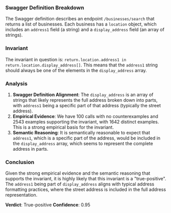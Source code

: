 ### Swagger Definition Breakdown
The Swagger definition describes an endpoint `/businesses/search` that returns a list of businesses. Each business has a `location` object, which includes an `address1` field (a string) and a `display_address` field (an array of strings).

### Invariant
The invariant in question is: `return.location.address1 in return.location.display_address[]`. This means that the `address1` string should always be one of the elements in the `display_address` array.

### Analysis
1. **Swagger Definition Alignment**: The `display_address` is an array of strings that likely represents the full address broken down into parts, with `address1` being a specific part of that address (typically the street address).
2. **Empirical Evidence**: We have 100 calls with no counterexamples and 2543 examples supporting the invariant, with 1642 distinct examples. This is a strong empirical basis for the invariant.
3. **Semantic Reasoning**: It is semantically reasonable to expect that `address1`, which is a specific part of the address, would be included in the `display_address` array, which seems to represent the complete address in parts.

### Conclusion
Given the strong empirical evidence and the semantic reasoning that supports the invariant, it is highly likely that this invariant is a "true-positive". The `address1` being part of `display_address` aligns with typical address formatting practices, where the street address is included in the full address representation.

**Verdict**: True-positive
**Confidence**: 0.95
